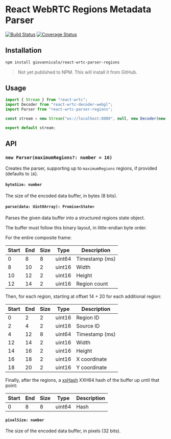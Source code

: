 # React WebRTC Regions Metadata Parser

[![Build Status](https://github.com/giovannicalo/react-wrtc-parser-regions/actions/workflows/build.yml/badge.svg)](https://github.com/giovannicalo/react-wrtc-parser-regions/actions/workflows/build.yml)
[![Coverage Status](https://coveralls.io/repos/github/giovannicalo/react-wrtc-parser-regions/badge.svg?branch=master)](https://coveralls.io/github/giovannicalo/react-wrtc-parser-regions?branch=master)

## Installation

```bash
npm install giovannicalo/react-wrtc-parser-regions
```

> Not yet published to NPM. This will install it from GitHub.

## Usage

```javascript
import { Stream } from "react-wrtc";
import Decoder from "react-wrtc-decoder-webgl";
import Parser from "react-wrtc-parser-regions";

const stream = new Stream("ws://localhost:8080", null, new Decoder(new Parser()));

export default stream;
```

## API

### `new Parser(maximumRegions?: number = 16)`

Creates the parser, supporting up to `maximumRegions` regions, if provided (defaults to `16`).

#### `byteSize: number`

The size of the encoded data buffer, in bytes (8 bits).

#### `parse(data: Uint8Array): Promise<State>`

Parses the given data buffer into a structured regions state object.

The buffer must follow this binary layout, in little-endian byte order.

For the entire composite frame:

| Start | End | Size | Type   | Description    |
| ----- | --- | ---- | ------ | -------------- |
| 0     | 8   | 8    | uint64 | Timestamp (ms) |
| 8     | 10  | 2    | uint16 | Width          |
| 10    | 12  | 2    | uint16 | Height         |
| 12    | 14  | 2    | uint16 | Region count   |

Then, for each region, starting at offset 14 + 20 for each additional region:

| Start | End | Size | Type   | Description    |
| ----- | --- | ---- | ------ | -------------- |
| 0     | 2   | 2    | uint16 | Region ID      |
| 2     | 4   | 2    | uint16 | Source ID      |
| 4     | 12  | 8    | uint64 | Timestamp (ms) |
| 12    | 14  | 2    | uint16 | Width          |
| 14    | 16  | 2    | uint16 | Height         |
| 16    | 18  | 2    | uint16 | X coordinate   |
| 18    | 20  | 2    | uint16 | Y coordinate   |

Finally, after the regions, a [xxHash](https://github.com/Cyan4973/xxHash) XXH64 hash of the buffer up until that point:

| Start | End | Size | Type   | Description |
| ----- | --- | ---- | ------ | ----------- |
| 0     | 8   | 8    | uint64 | Hash        |

#### `pixelSize: number`

The size of the encoded data buffer, in pixels (32 bits).
